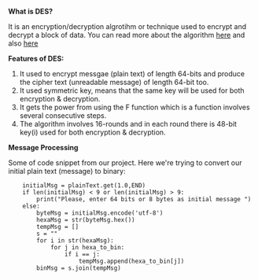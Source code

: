 **What is DES?** 

It is an encryption/decryption algrotihm or technique used to encrypt and decrypt a block of data. You can read more about the algorithm [here](http://page.math.tu-berlin.de/~kant/teaching/hess/krypto-ws2006/des.htm) and also [here](http://www.umsl.edu/~siegelj/information_theory/projects/des.netau.net/Dataencryptionalgorithm.html)


**Features of DES:**

1. It used to encrypt messgae (plain text) of length 64-bits and produce the cipher text (unreadable message) of length 64-bit too.<br>
2. It used symmetric key, means that the same key will be used for both encryption & decryption. <br>
3. It gets the power from using the F function which is a function involves several consecutive steps.<br>
4. The algorithm involves 16-rounds and in each round there is 48-bit key(i) used for both encryption & decryption. 


 **Message Processing**
 
 Some of code snippet from our project. Here we're trying to convert our initial plain text (message) to binary:
       
        initialMsg = plainText.get(1.0,END)
        if len(initialMsg) < 9 or len(initialMsg) > 9:
            print("Please, enter 64 bits or 8 bytes as initial message ")
        else:
            byteMsg = initialMsg.encode('utf-8')
            hexaMsg = str(byteMsg.hex())
            tempMsg = []
            s = ""
            for i in str(hexaMsg):
                for j in hexa_to_bin:
                    if i == j:
                        tempMsg.append(hexa_to_bin[j])
            binMsg = s.join(tempMsg)
